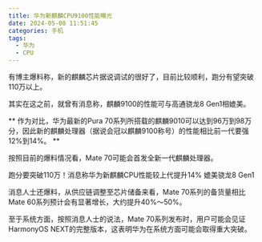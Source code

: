 ```yaml
---
title: 华为新麒麟CPU9100性能曝光
date: 2024-05-08 11:51:45
categories: 手机
tags: 
  - 华为
  - CPU
---
```


有博主爆料称，新的麒麟芯片据说调试的很好了，目前比较顺利，跑分有望突破110万以上。
<!-- more -->
其实在这之前，就曾有消息称，麒麟9100的性能可与高通骁龙8 Gen1相媲美。

**
作为对比，华为最新的Pura 70系列所搭载的麒麟9010可以达到96万到98万分，因此新的麒麟处理器（据说会冠以麒麟9100称号）的性能相比前一代要强12%到14%。
**

按照目前的爆料情况看，Mate 70可能会首发全新一代麒麟处理器。

跑分要突破110万！消息称华为新麒麟CPU性能较上代提升14% 媲美骁龙8 Gen1

消息人士还爆料，从供应链调整至芯片储备来看，Mate 70系列的备货量相比Mate 60系列预计会有显著增长，大约提升40%～50%。

至于系统方面，按照消息人士的说法，Mate 70系列发布时，用户可能会见证HarmonyOS NEXT的完整版本，这表明华为在系统方面可能会取得重大突破。
